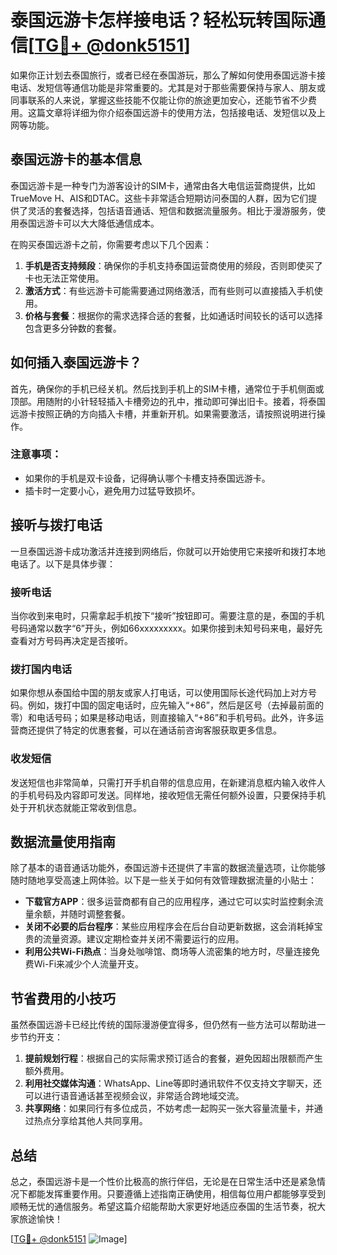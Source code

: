 # 泰国远游卡怎样接电话？轻松玩转国际通信[[TG💪+ @donk5151](https://t.me/s/donk5151)]

如果你正计划去泰国旅行，或者已经在泰国游玩，那么了解如何使用泰国远游卡接电话、发短信等通信功能是非常重要的。尤其是对于那些需要保持与家人、朋友或同事联系的人来说，掌握这些技能不仅能让你的旅途更加安心，还能节省不少费用。这篇文章将详细为你介绍泰国远游卡的使用方法，包括接电话、发短信以及上网等功能。

## 泰国远游卡的基本信息

泰国远游卡是一种专门为游客设计的SIM卡，通常由各大电信运营商提供，比如TrueMove H、AIS和DTAC。这些卡非常适合短期访问泰国的人群，因为它们提供了灵活的套餐选择，包括语音通话、短信和数据流量服务。相比于漫游服务，使用泰国远游卡可以大大降低通信成本。

在购买泰国远游卡之前，你需要考虑以下几个因素：

1. **手机是否支持频段**：确保你的手机支持泰国运营商使用的频段，否则即使买了卡也无法正常使用。
2. **激活方式**：有些远游卡可能需要通过网络激活，而有些则可以直接插入手机使用。
3. **价格与套餐**：根据你的需求选择合适的套餐，比如通话时间较长的话可以选择包含更多分钟数的套餐。

## 如何插入泰国远游卡？

首先，确保你的手机已经关机。然后找到手机上的SIM卡槽，通常位于手机侧面或顶部。用随附的小针轻轻插入卡槽旁边的孔中，推动即可弹出旧卡。接着，将泰国远游卡按照正确的方向插入卡槽，并重新开机。如果需要激活，请按照说明进行操作。

### 注意事项：
- 如果你的手机是双卡设备，记得确认哪个卡槽支持泰国远游卡。
- 插卡时一定要小心，避免用力过猛导致损坏。

## 接听与拨打电话

一旦泰国远游卡成功激活并连接到网络后，你就可以开始使用它来接听和拨打本地电话了。以下是具体步骤：

### 接听电话
当你收到来电时，只需拿起手机按下“接听”按钮即可。需要注意的是，泰国的手机号码通常以数字“6”开头，例如66xxxxxxxxx。如果你接到未知号码来电，最好先查看对方号码再决定是否接听。

### 拨打国内电话
如果你想从泰国给中国的朋友或家人打电话，可以使用国际长途代码加上对方号码。例如，拨打中国的固定电话时，应先输入“+86”，然后是区号（去掉最前面的零）和电话号码；如果是移动电话，则直接输入“+86”和手机号码。此外，许多运营商还提供了特定的优惠套餐，可以在通话前咨询客服获取更多信息。

### 收发短信
发送短信也非常简单，只需打开手机自带的信息应用，在新建消息框内输入收件人的手机号码及内容即可发送。同样地，接收短信无需任何额外设置，只要保持手机处于开机状态就能正常收到信息。

## 数据流量使用指南

除了基本的语音通话功能外，泰国远游卡还提供了丰富的数据流量选项，让你能够随时随地享受高速上网体验。以下是一些关于如何有效管理数据流量的小贴士：

- **下载官方APP**：很多运营商都有自己的应用程序，通过它可以实时监控剩余流量余额，并随时调整套餐。
- **关闭不必要的后台程序**：某些应用程序会在后台自动更新数据，这会消耗掉宝贵的流量资源。建议定期检查并关闭不需要运行的应用。
- **利用公共Wi-Fi热点**：当身处咖啡馆、商场等人流密集的地方时，尽量连接免费Wi-Fi来减少个人流量开支。

## 节省费用的小技巧

虽然泰国远游卡已经比传统的国际漫游便宜得多，但仍然有一些方法可以帮助进一步节约开支：

1. **提前规划行程**：根据自己的实际需求预订适合的套餐，避免因超出限额而产生额外费用。
2. **利用社交媒体沟通**：WhatsApp、Line等即时通讯软件不仅支持文字聊天，还可以进行语音通话甚至视频会议，非常适合跨地域交流。
3. **共享网络**：如果同行有多位成员，不妨考虑一起购买一张大容量流量卡，并通过热点分享给其他人共同享用。

## 总结

总之，泰国远游卡是一个性价比极高的旅行伴侣，无论是在日常生活中还是紧急情况下都能发挥重要作用。只要遵循上述指南正确使用，相信每位用户都能够享受到顺畅无忧的通信服务。希望这篇介绍能帮助大家更好地适应泰国的生活节奏，祝大家旅途愉快！

[[TG💪+ @donk5151](https://t.me/s/donk5151) ![Image](https://i.postimg.cc/rwNCRYN7/Snipaste-2025-04-30-17-27-05.png)]